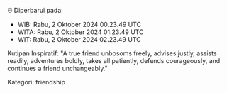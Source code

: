 ⏰ Diperbarui pada:
- WIB: Rabu, 2 Oktober 2024 00.23.49 UTC
- WITA: Rabu, 2 Oktober 2024 01.23.49 UTC
- WIT: Rabu, 2 Oktober 2024 02.23.49 UTC

Kutipan Inspiratif:
"A true friend unbosoms freely, advises justly, assists readily, adventures boldly, takes all patiently, defends courageously, and continues a friend unchangeably."


Kategori: friendship

